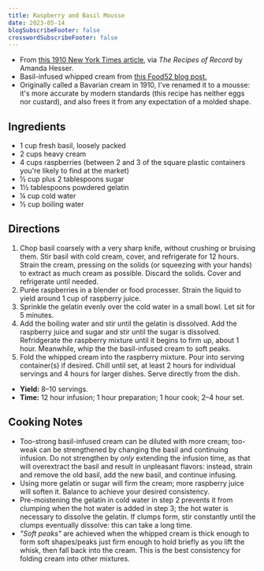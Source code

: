 ```yaml
---
title: Raspberry and Basil Mousse
date: 2023-05-14
blogSubscribeFooter: false
crosswordSubscribeFooter: false
---
```


- From [this 1910 New York Times
  article](https://www.nytimes.com/1910/07/17/archives/some-warm-weather-receipts.html),
  via *The Recipes of Record* by Amanda Hesser.
- Basil-infused whipped cream from [this Food52 blog
  post.](https://food52.com/blog/11885-how-to-make-infused-whipped-cream-two-ways)
- Originally called a Bavarian cream in 1910, I've renamed it to a mousse: it's
  more accurate by modern standards (this recipe has neither eggs nor custard),
  and also frees it from any expectation of a molded shape.

## Ingredients

- 1 cup fresh basil, loosely packed
- 2 cups heavy cream
- 4 cups raspberries (between 2 and 3 of the square plastic containers you're
  likely to find at the market)
- ½ cup plus 2 tablespoons sugar
- 1½ tablespoons powdered gelatin
- ¼ cup cold water
- ½ cup boiling water

## Directions

1. Chop basil coarsely with a very sharp knife, without crushing or bruising
   them. Stir basil with cold cream, cover, and refrigerate for 12 hours.
   Strain the cream, pressing on the solids (or squeezing with your hands) to
   extract as much cream as possible. Discard the solids. Cover and refrigerate
   until needed.
2. Purée raspberries in a blender or food processer. Strain the liquid to yield
   around 1 cup of raspberry juice.
3. Sprinkle the gelatin evenly over the cold water in a small bowl. Let sit for
   5 minutes.
4. Add the boiling water and stir until the gelatin is dissolved. Add the
   raspberry juice and sugar and stir until the sugar is dissolved.
   Refridgerate the raspberry mixture until it begins to firm up, about 1 hour.
   Meanwhile, whip the the basil-infused cream to soft peaks.
6. Fold the whipped cream into the raspberry mixture. Pour into serving
   container(s) if desired. Chill until set, at least 2 hours for individual
   servings and 4 hours for larger dishes. Serve directly from the dish.

- **Yield:** 8–10 servings.
- **Time:** 12 hour infusion; 1 hour preparation; 1 hour cook; 2–4 hour set.

## Cooking Notes

- Too-strong basil-infused cream can be diluted with more cream; too-weak can
  be strengthened by changing the basil and continuing infusion. Do not
  strengthen by *only* extending the infusion time, as that will overextract
  the basil and result in unpleasant flavors: instead, strain and remove the
  old basil, add the new basil, and continue infusing.
- Using more gelatin or sugar will firm the cream; more raspberry juice will
  soften it. Balance to achieve your desired consistency.
- Pre-moistening the gelatin in cold water in step 2 prevents it from clumping
  when the hot water is added in step 3; the hot water is necessary to dissolve
  the gelatin. If clumps form, stir constantly until the clumps eventually
  dissolve: this can take a long time.
- *"Soft peaks"* are achieved when the whipped cream is thick enough to form
  soft shapes/peaks just firm enough to hold briefly as you lift the whisk,
  then fall back into the cream. This is the best consistency for folding cream
  into other mixtures.

